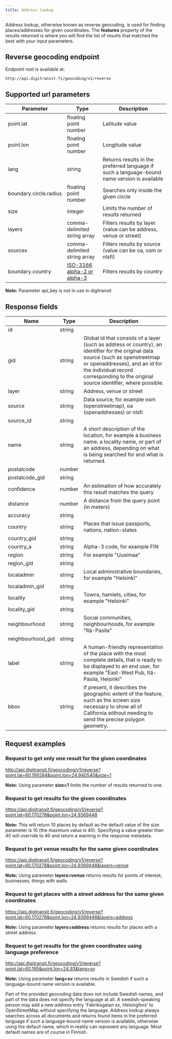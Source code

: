 ```yaml
---
title: Address lookup
---
```


Address lookup, otherwise known as reverse geocoding, is used for finding places/addresses for given coordinates. The **features** property of the results returned is where you will find the list of results that matched the best with your input parameters.

## Reverse geocoding endpoint

Endpoint root is available at:

`http://api.digitransit.fi/geocoding/v1/reverse`

## Supported url parameters

| Parameter       | Type           | Description                                              |
|-----------------|----------------|----------------------------------------------------------|
| point.lat              | floating point number         | Latitude value
| point.lon              | floating point number         | Longitude value
| lang                   | string                        | Returns results in the preferred language if such a language-bound name version is available
| boundary.circle.radius | floating point number         | Searches only inside the given circle
| size                   | integer                       | Limits the number of results returned
| layers                 | comma-delimited string array  | Filters results by layer (value can be address, venue or street)
| sources                | comma-delimited string array  | Filters results by source (value can be oa, osm or nlsfi)
| boundary.country       | <a href="https://en.wikipedia.org/wiki/ISO_3166-1" target="\_blank">ISO-3166 alpha-2 or alpha-3</a> | Filters results by country

**Note:** Parameter api_key is not in use in digitransit

## Response fields

| Name              | Type    | Description                                              |
|-------------------|---------|----------------------------------------------------------|
| id                | string  | 
| gid               | string  | Global id that consists of a layer (such as address or country), an identifier for the original data source (such as openstreetmap or openaddresses), and an id for the individual record corresponding to the original source identifier, where possible. 
| layer             | string  | Address, venue or street
| source            | string  | Data source, for example osm (openstreetmap), oa (openaddresses) or nlsfi
| source_id         | string  | 
| name              | string  | A short description of the location, for example a business name, a locality name, or part of an address, depending on what is being searched for and what is returned.
| postalcode        | number  | 
| postalcode_gid    | string  |
| confidence        | number  | An estimation of how accurately this result matches the query
| distance          | number  | A distance from the query point (in meters) 
| accuracy          | string  |
| country           | string  | Places that issue passports, nations, nation-states
| country_gid       | string  |
| country_a         | string  | Alpha-3 code, for example FIN
| region            | string  | For example "Uusimaa"
| region_gid        | string  | 
| localadmin        | string  | Local administrative boundaries, for example "Helsinki"
| localadmin_gid    | string  |
| locality          | string  | Towns, hamlets, cities, for example "Helsinki"
| locality_gid      | string  |
| neighbourhood     | string  | Social communities, neighbourhoods, for example "Itä-Pasila"
| neighbourhood_gid | string  |
| label             | string  | A human-friendly representation of the place with the most complete details, that is ready to be displayed to an end user, for example "East-West Pub, Itä-Pasila, Helsinki"
| bbox              | string  | If present, it describes the geographic extent of the feature, such as the screen size necessary to show all of California without needing to send the precise polygon geometry. 

## Request examples

### Request to get only one result for the given coordinates

http://api.digitransit.fi/geocoding/v1/reverse?point.lat=60.199284&point.lon=24.940540&size=1

**Note:** Using parameter **size=1** limits the number of results returned to one.

### Request to get results for the given coordinates

https://api.digitransit.fi/geocoding/v1/reverse?point.lat=60.170278&point.lon=24.9369448

**Note:** This will return 10 places by default as the default value of the size parameter is 10 (the maximum value is 40). Specifying a value greater than 40 will override to 40 and return a warning in the response metadata.

### Request to get venue results for the same given coordinates

https://api.digitransit.fi/geocoding/v1/reverse?point.lat=60.170278&point.lon=24.9369448&layers=venue

**Note:** Using parameter **layers=venue** returns results for points of interest, businesses, things with walls.

### Request to get places with a street address for the same given coordinates

https://api.digitransit.fi/geocoding/v1/reverse?point.lat=60.170278&point.lon=24.9369448&layers=address

**Note:** Using parameter **layers=address** returns results for places with a street address.

### Request to get results for the given coordinates using language preference 

http://api.digitransit.fi/geocoding/v1/reverse?point.lat=60.195&point.lon=24.93&lang=sv

**Note:** Using parameter **lang=sv** returns results in Swedish if such a language-bound name version is available.

Part of the provided geocoding data does not include Swedish names, and part of the data
does not specify the language at all. A swedish-speaking person may add a new address entry
'Fabriksgatan xx, Helsingfors' to OpenStreetMap without specifying the language.
Address lookup always searches across all documents and returns found items in the preferred
language if such a language-bound name version is available, otherwise using the default name,
which in reality can represent any language. Most default names are of course in Finnish.
